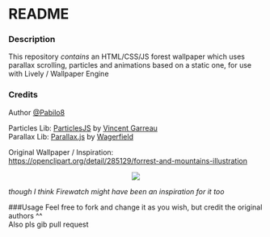 # README

### Description
This repository *contains* an HTML/CSS/JS forest wallpaper which uses parallax scrolling, particles and animations based on a static one, for use with Lively / Wallpaper Engine

### Credits
Author [@Pabilo8](https://github.com/Pabilo8/)  

Particles Lib: [ParticlesJS](https://github.com/VincentGarreau/particles.js/) by [Vincent Garreau](https://github.com/VincentGarreau)  
Parallax Lib:  [Parallax.js](https://github.com/wagerfield/parallax) by [Wagerfield](https://github.com/wagerfield)

Original Wallpaper / Inspiration: https://openclipart.org/detail/285129/forrest-and-mountains-illustration  
<p align="center"><img src="https://openclipart.org/download/285129/Forrest-And-Mountains-Illustration.svg"></p>  

*though I think Firewatch might have been an inspiration for it too*

###Usage
Feel free to fork and change it as you wish, but credit the original authors ^^  
Also pls gib pull request
